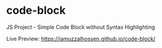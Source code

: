 # code-block
JS Project - Simple Code Block without Syntax Highlighting

Live Preview: https://iamuzzalhossen.github.io/code-block/
